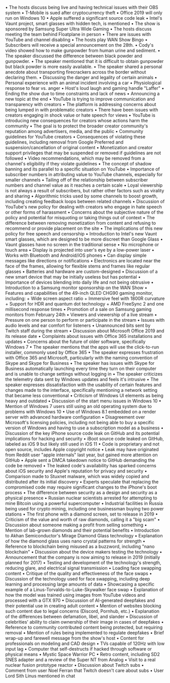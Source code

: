 • The hosts discuss being live and having technical issues with their OBS system
• T-Mobile is sued after cryptocurrency theft
• Office 2019 will only run on Windows 10
• Apple suffered a significant source code leak
• Intel's Vaunt project, smart glasses with hidden tech, is mentioned
• The show is sponsored by Samsung Super Ultra Wide Gaming
• The hosts discuss meeting the team behind Floatplane in person
• There are issues with YouTube and channel disabling
• The hosts play WAN Show Bingo
• Subscribers will receive a special announcement on the 28th.
• Cody's video showed how to make gunpowder from human urine and sediment.
• The speaker discussed the difference between black powder and gunpowder.
• The speaker mentioned that it is difficult to obtain gunpowder but black powder is more easily available.
• The speaker shared a personal anecdote about transporting firecrackers across the border without declaring them.
• Discussing the danger and legality of certain animals
• Personal experience with an animal incident involving a car
• Physiological response to fear vs. anger
• Host's loud laugh and gaming handle "Laffer"
• Ending the show due to time constraints and lack of news
• Announcing a new topic at the end
• YouTube is trying to improve communication and transparency with creators
• The platform is addressing concerns about being lumped in with problematic creators
• There have been issues with creators engaging in shock value or hate speech for views
• YouTube is introducing new consequences for creators whose actions harm the community
• The goal is to protect the broader creator community's reputation among advertisers, media, and the public
• Community guidelines for YouTube creators
• Consequences of violating these guidelines, including removal from Google Preferred and suspension/cancellation of original content
• Monetization and creator support privileges that may be suspended or removed if guidelines are not followed
• Video recommendations, which may be removed from a channel's eligibility if they violate guidelines
• The concept of shadow banning and its parallel to a specific situation on YouTube
• Importance of subscriber numbers in attributing value to YouTube channels, especially for smaller channels
• Tailing off of the relationship between subscriber numbers and channel value as it reaches a certain scale
• Loyal viewership is not always a result of subscribers, but rather other factors such as virality and sharing
• Algorithmic tricks used by some channels to boost growth, including creating feedback loops between related channels
• Discussion of YouTube's new policy for dealing with creators who engage in hate speech or other forms of harassment
• Concerns about the subjective nature of the policy and potential for misquoting or taking things out of context
• The difference between removing monetization from content and refusing to recommend or provide placement on the site
• The implications of this new policy for free speech and censorship
• Introduction to Intel's new Vaunt smart glasses, which are designed to be more discreet than Google Glass
• Vaunt glasses have no screen in the traditional sense
• No microphone or touch area
• Display is projected into user's eye by a low-power laser
• Works with Bluetooth and Android/iOS phones
• Can display simple messages like directions or notifications
• Electronics are located near the face of the frames, allowing for flexible stems and frames like regular glasses
• Batteries and hardware are custom-designed
• Discussion of a new smart device that may be initially useless but has potential
• Importance of devices blending into daily life and not being obtrusive
• Introduction to a Samsung monitor sponsorship on the WAN Show
• Features and capabilities of the 49-inch QLED CHG90 gaming monitor, including:
	+ Wide screen aspect ratio
	+ Immersive feel with 1800R curvature
	+ Support for HDR and quantum dot technology
	+ AMD FreeSync 2 and one millisecond response times
• Promotion of a sale on Samsung gaming monitors from February 24th
• Viewers and viewership of a live stream
• Pressure on one person to perform or participate in the stream
• Issues with audio levels and ear comfort for listeners
• Unannounced bits sent by Twitch staff during the stream
• Discussion about Microsoft Office 2019 and its release date
• Complaints about issues with Office 365 installations and updates
• Concerns about the future of older software, specifically Windows 7
• The speaker mentions that the apps will use the click-to-run installer, commonly used by Office 365
• The speaker expresses frustration with Office 365 and Microsoft, particularly with the naming convention of Skype and Skype for Business
• The speaker has issues with Skype for Business automatically launching every time they turn on their computer and is unable to change settings without logging in
• The speaker criticizes the telemetry data sent by Windows updates and feels it's intrusive
• The speaker expresses dissatisfaction with the usability of certain features and changes made to the interface, specifically mentioning a network setting that became less conventional
• Criticism of Windows UI elements as being heavy and outdated
• Discussion of the start menu issues in Windows 10
• Mention of Windows 7 users still using an old operating system due to problems with Windows 10
• Use of Windows 8.1 embedded on a render server with advanced hardware configuration
• Disagreement over Microsoft's licensing policies, including not being able to buy a specific version of Windows and having to use a subscription model as a business
• Discussion of the key iPhone source code leak on GitHub and its potential implications for hacking and security
• iBoot source code leaked on GitHub, labeled as iOS 9 but likely still used in iOS 11
• Code is proprietary and not open source, includes Apple copyright notice
• Leak may have originated from Reddit user "apple internals" last year, but gained more attention on GitHub
• Apple sent a DMCA takedown notice to GitHub demanding the code be removed
• The leaked code's availability has sparked concerns about iOS security and Apple's reputation for privacy and security
• Comparison made to Stuxnet malware, which was widely copied and distributed after its initial discovery
• Experts speculate that replacing the compromised code may require significant changes to the iPhone's boot process
• The difference between security as a design and security as a physical presence
• Russian nuclear scientists arrested for attempting to mine Bitcoin using a powerful supercomputer
• Industrial facilities in Russia being used for crypto mining, including one businessman buying two power stations
• The first phone with a diamond screen, set to release in 2019
• Criticism of the value and worth of raw diamonds, calling it a "big scam"
• Discussion about someone making a profit from selling something
• Mention of lab-grown diamonds and their potential benefits
• Introduction to Akhan Semiconductor's Mirage Diamond Glass technology
• Explanation of how the diamond glass uses nano crystal patterns for strength
• Reference to blockchain being misused as a buzzword, including "nano blockchain"
• Discussion about the device makers testing the technology
• Announcement that the company is now aiming to release in 2019 (initially planned for 2017)
• Testing and development of the technology's strength, reducing glare, and electrical signal transmission
• Loading face swapping content
• Critique of the quality and effectiveness of the face swaps
• Discussion of the technology used for face swapping, including deep learning and processing large amounts of data
• Showcasing a specific example of a Linus-Torvalds-to-Luke-Skywalker face swap
• Explanation of how the model was trained using images from YouTube videos and processed with a GTX 970
• Discussion of AI-generated deepfakes and their potential use in creating adult content
• Mention of websites blocking such content due to legal concerns (Discord, Pornhub, etc.)
• Explanation of the differences between defamation, libel, and slander
• Discussion of celebrities' ability to claim ownership of their image in cases of deepfakes
• Reference to community contributed content being protected, but requiring removal
• Mention of rules being implemented to regulate deepfakes
• Brief wrap-up and farewell message from the show's host
• Content for professionals on modeling and CAD design
• TVs capable of 120Hz with low input lag
• Computer that self-destructs if hacked through software or physical means
• Mystic Space Warrior PC
• Retro content, including SD2 SNES adapter and a review of the Super NT from Analog
• Visit to a real nuclear fusion prototype reactor
• Discussion about Twitch subs
• Comment from user Noel Ferran that Twitch doesn't care about subs
• User Lord Sith Linus mentioned in chat